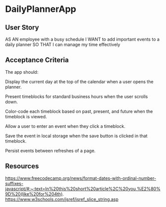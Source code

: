 # DailyPlannerApp

## User Story
AS AN employee with a busy schedule
I WANT to add important events to a daily planner
SO THAT I can manage my time effectively

## Acceptance Criteria
The app should:

Display the current day at the top of the calendar when a user opens the planner.

Present timeblocks for standard business hours when the user scrolls down.

Color-code each timeblock based on past, present, and future when the timeblock is viewed.

Allow a user to enter an event when they click a timeblock.

Save the event in local storage when the save button is clicked in that timeblock.

Persist events between refreshes of a page.


## Resources
https://www.freecodecamp.org/news/format-dates-with-ordinal-number-suffixes-javascript/#:~:text=In%20this%20short%20article%2C%20you,%E2%80%9D%20(like%20for%204th).
https://www.w3schools.com/jsref/jsref_slice_string.asp